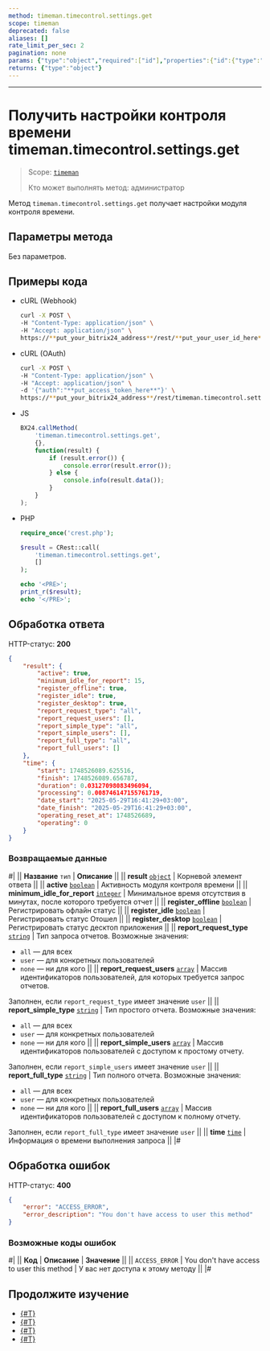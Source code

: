 ```yaml
---
method: timeman.timecontrol.settings.get
scope: timeman
deprecated: false
aliases: []
rate_limit_per_sec: 2
pagination: none
params: {"type":"object","required":["id"],"properties":{"id":{"type":"integer"}}}
returns: {"type":"object"}
---
```



---

# Получить настройки контроля времени timeman.timecontrol.settings.get

> Scope: [`timeman`](../../scopes/permissions.md)
>
> Кто может выполнять метод: администратор

Метод `timeman.timecontrol.settings.get` получает настройки модуля контроля времени.

## Параметры метода

Без параметров.

## Примеры кода





- cURL (Webhook)

    ```bash
    curl -X POST \
    -H "Content-Type: application/json" \
    -H "Accept: application/json" \
    https://**put_your_bitrix24_address**/rest/**put_your_user_id_here**/**put_your_webhook_here**/timeman.timecontrol.settings.get
    ```

- cURL (OAuth)

    ```bash
    curl -X POST \
    -H "Content-Type: application/json" \
    -H "Accept: application/json" \
    -d '{"auth":"**put_access_token_here**"}' \
    https://**put_your_bitrix24_address**/rest/timeman.timecontrol.settings.get
    ```

- JS

    ```js
    BX24.callMethod(
        'timeman.timecontrol.settings.get',
        {},
        function(result) {
            if (result.error()) {
                console.error(result.error());
            } else {
                console.info(result.data());
            }
        }
    );
    ```

- PHP

    ```php
    require_once('crest.php');

    $result = CRest::call(
        'timeman.timecontrol.settings.get',
        []
    );

    echo '<PRE>';
    print_r($result);
    echo '</PRE>';
    ```



## Обработка ответа

HTTP-статус: **200**

```json
{
    "result": {
        "active": true,
        "minimum_idle_for_report": 15,
        "register_offline": true,
        "register_idle": true,
        "register_desktop": true,
        "report_request_type": "all",
        "report_request_users": [],
        "report_simple_type": "all",
        "report_simple_users": [],
        "report_full_type": "all",
        "report_full_users": []
    },
    "time": {
        "start": 1748526089.625516,
        "finish": 1748526089.656787,
        "duration": 0.03127098083496094,
        "processing": 0.008746147155761719,
        "date_start": "2025-05-29T16:41:29+03:00",
        "date_finish": "2025-05-29T16:41:29+03:00",
        "operating_reset_at": 1748526689,
        "operating": 0
    }
}
```

### Возвращаемые данные

#|
|| **Название**
`тип` | **Описание** ||
|| **result**
[`object`](../../data-types.md) | Корневой элемент ответа ||
|| **active**
[`boolean`](../../data-types.md) | Активность модуля контроля времени ||
|| **minimum_idle_for_report**
[`integer`](../../data-types.md) | Минимальное время отсутствия в минутах, после которого требуется отчет ||
|| **register_offline**
[`boolean`](../../data-types.md) | Регистрировать офлайн статус ||
|| **register_idle**
[`boolean`](../../data-types.md) | Регистрировать статус Отошел ||
|| **register_desktop**
[`boolean`](../../data-types.md) | Регистрировать статус десктоп приложения ||
|| **report_request_type**
[`string`](../../data-types.md) | Тип запроса отчетов. Возможные значения:
- `all` — для всех
- `user` — для конкретных пользователей
- `none` — ни для кого ||
|| **report_request_users**
[`array`](../../data-types.md) | Массив идентификаторов пользователей, для которых требуется запрос отчетов.

Заполнен, если `report_request_type` имеет значение `user` ||
|| **report_simple_type**
[`string`](../../data-types.md) | Тип простого отчета. Возможные значения:
- `all` — для всех
- `user` — для конкретных пользователей
- `none` — ни для кого ||
|| **report_simple_users**
[`array`](../../data-types.md) | Массив идентификаторов пользователей с доступом к простому отчету.

Заполнен, если `report_simple_users` имеет значение `user` ||
|| **report_full_type**
[`string`](../../data-types.md) | Тип полного отчета. Возможные значения:
- `all` — для всех
- `user` — для конкретных пользователей
- `none` — ни для кого ||
|| **report_full_users**
[`array`](../../data-types.md) | Массив идентификаторов пользователей с доступом к полному отчету.

Заполнен, если `report_full_type` имеет значение `user` ||
|| **time**
[`time`](../../data-types.md#time) | Информация о времени выполнения запроса ||
|#

## Обработка ошибок

HTTP-статус: **400**

```json
{
    "error": "ACCESS_ERROR",
    "error_description": "You don't have access to user this method"
}
```



### Возможные коды ошибок

#|
|| **Код** | **Описание** | **Значение** ||
|| `ACCESS_ERROR` | You don't have access to user this method | У вас нет доступа к этому методу ||
|#



## Продолжите изучение 

- [{#T}](./index.md)
- [{#T}](./timeman-timecontrol-report-add.md)
- [{#T}](./timeman-timecontrol-reports-get.md)
- [{#T}](./timeman-timecontrol-reports-users-get.md)
